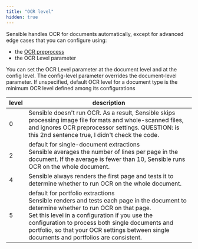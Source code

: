 ```yaml
---
title: "OCR level"
hidden: true
---
```

Sensible handles OCR for documents automatically, except for advanced edge cases that you can configure using:

- the [OCR preprocess](doc:ocr)
- the OCR Level parameter

You can set the OCR Level parameter at the document level and at the config level. The config-level parameter overrides the document-level parameter. If unspecified, default OCR level for a document type is the minimum OCR level defined among its configurations

| level | description                                                  |
| ----- | ------------------------------------------------------------ |
| 0     | Sensible doesn't run OCR. As a result, Sensible skips processing image file formats and whole-scanned files, and ignores OCR preprocessor settings. QUESTION: is this 2nd sentence true, I didn't check the code. |
| 2     | default for single-document extractions<br/>Sensible averages the number of lines per page in the document. If the average is fewer than 10, Sensible runs OCR on the whole document. |
| 4     | Sensible always renders the first page and tests it to determine whether to run OCR on the whole document. |
| 5     | default for portfolio extractions<br/>Sensible renders and tests each page in the document to determine whether to run OCR on that page.<br/>Set this level in a configuration if you use the configuration to process both single documents and portfolio, so that your OCR settings between single documents and portfolios are consistent. |





